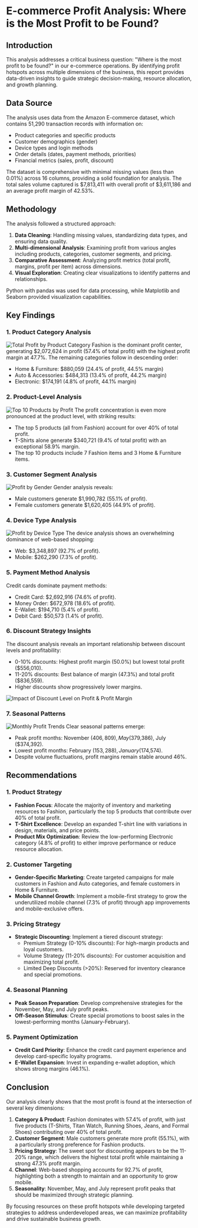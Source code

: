 # E-commerce Profit Analysis: Where is the Most Profit to be Found?

## Introduction
This analysis addresses a critical business question: "Where is the most profit to be found?" in our e-commerce operations. By identifying profit hotspots across multiple dimensions of the business, this report provides data-driven insights to guide strategic decision-making, resource allocation, and growth planning.

## Data Source
The analysis uses data from the Amazon E-commerce dataset, which contains 51,290 transaction records with information on:
- Product categories and specific products
- Customer demographics (gender)
- Device types and login methods
- Order details (dates, payment methods, priorities)
- Financial metrics (sales, profit, discount)

The dataset is comprehensive with minimal missing values (less than 0.01%) across 16 columns, providing a solid foundation for analysis. The total sales volume captured is $7,813,411 with overall profit of $3,611,186 and an average profit margin of 42.53%.

## Methodology
The analysis followed a structured approach:
1. **Data Cleaning**: Handling missing values, standardizing data types, and ensuring data quality.
2. **Multi-dimensional Analysis**: Examining profit from various angles including products, categories, customer segments, and pricing.
3. **Comparative Assessment**: Analyzing profit metrics (total profit, margins, profit per item) across dimensions.
4. **Visual Exploration**: Creating clear visualizations to identify patterns and relationships.

Python with pandas was used for data processing, while Matplotlib and Seaborn provided visualization capabilities.

## Key Findings

### 1. Product Category Analysis
![Total Profit by Product Category](/ecommerc-dataset/category_analysis.png)
Fashion is the dominant profit center, generating $2,072,624 in profit (57.4% of total profit) with the highest profit margin at 47.7%. The remaining categories follow in descending order:
- Home & Furniture: $880,059 (24.4% of profit, 44.5% margin)
- Auto & Accessories: $484,313 (13.4% of profit, 44.2% margin)
- Electronic: $174,191 (4.8% of profit, 44.1% margin)

### 2. Product-Level Analysis
![Top 10 Products by Profit](/Users/mina.rezaei/Desktop/Repository/ecommerce-profit/ecommerc-dataset/top_products_chart.png)
The profit concentration is even more pronounced at the product level, with striking results:
- The top 5 products (all from Fashion) account for over 40% of total profit.
- T-Shirts alone generate $340,721 (9.4% of total profit) with an exceptional 58.9% margin.
- The top 10 products include 7 Fashion items and 3 Home & Furniture items.

### 3. Customer Segment Analysis
![Profit by Gender](/Users/mina.rezaei/Desktop/Repository/ecommerce-profit/ecommerc-dataset/profit_by_gender.png)
Gender analysis reveals:
- Male customers generate $1,990,782 (55.1% of profit).
- Female customers generate $1,620,405 (44.9% of profit).

### 4. Device Type Analysis
![Profit by Device Type](/Users/mina.rezaei/Desktop/Repository/ecommerce-profit/ecommerc-dataset/profit_by_device_type.png)
The device analysis shows an overwhelming dominance of web-based shopping:
- Web: $3,348,897 (92.7% of profit).
- Mobile: $262,290 (7.3% of profit).

### 5. Payment Method Analysis
Credit cards dominate payment methods:
- Credit Card: $2,692,916 (74.6% of profit).
- Money Order: $672,978 (18.6% of profit).
- E-Wallet: $194,710 (5.4% of profit).
- Debit Card: $50,573 (1.4% of profit).

### 6. Discount Strategy Insights
The discount analysis reveals an important relationship between discount levels and profitability:
- 0-10% discounts: Highest profit margin (50.0%) but lowest total profit ($556,010).
- 11-20% discounts: Best balance of margin (47.3%) and total profit ($836,559).
- Higher discounts show progressively lower margins.

![Impact of Discount Level on Profit & Profit Margin](/Users/mina.rezaei/Desktop/Repository/ecommerce-profit/ecommerc-dataset/payment_method_analysis.png)

### 7. Seasonal Patterns
![Monthly Profit Trends](/Users/mina.rezaei/Desktop/Repository/ecommerce-profit/ecommerc-dataset/monthly_profit_chart.png)
Clear seasonal patterns emerge:
- Peak profit months: November ($406,809), May ($379,386), July ($374,392).
- Lowest profit months: February ($153,288), January ($174,574).
- Despite volume fluctuations, profit margins remain stable around 46%.

## Recommendations

### 1. Product Strategy
- **Fashion Focus**: Allocate the majority of inventory and marketing resources to Fashion, particularly the top 5 products that contribute over 40% of total profit.
- **T-Shirt Excellence**: Develop an expanded T-shirt line with variations in design, materials, and price points.
- **Product Mix Optimization**: Review the low-performing Electronic category (4.8% of profit) to either improve performance or reduce resource allocation.

### 2. Customer Targeting
- **Gender-Specific Marketing**: Create targeted campaigns for male customers in Fashion and Auto categories, and female customers in Home & Furniture.
- **Mobile Channel Growth**: Implement a mobile-first strategy to grow the underutilized mobile channel (7.3% of profit) through app improvements and mobile-exclusive offers.

### 3. Pricing Strategy
- **Strategic Discounting**: Implement a tiered discount strategy:
  - Premium Strategy (0-10% discounts): For high-margin products and loyal customers.
  - Volume Strategy (11-20% discounts): For customer acquisition and maximizing total profit.
  - Limited Deep Discounts (>20%): Reserved for inventory clearance and special promotions.

### 4. Seasonal Planning
- **Peak Season Preparation**: Develop comprehensive strategies for the November, May, and July profit peaks.
- **Off-Season Stimulus**: Create special promotions to boost sales in the lowest-performing months (January-February).

### 5. Payment Optimization
- **Credit Card Priority**: Enhance the credit card payment experience and develop card-specific loyalty programs.
- **E-Wallet Expansion**: Invest in expanding e-wallet adoption, which shows strong margins (46.1%).

## Conclusion
Our analysis clearly shows that the most profit is found at the intersection of several key dimensions:
1. **Category & Product**: Fashion dominates with 57.4% of profit, with just five products (T-Shirts, Titan Watch, Running Shoes, Jeans, and Formal Shoes) contributing over 40% of total profit.
2. **Customer Segment**: Male customers generate more profit (55.1%), with a particularly strong preference for Fashion products.
3. **Pricing Strategy**: The sweet spot for discounting appears to be the 11-20% range, which delivers the highest total profit while maintaining a strong 47.3% profit margin.
4. **Channel**: Web-based shopping accounts for 92.7% of profit, highlighting both a strength to maintain and an opportunity to grow mobile.
5. **Seasonality**: November, May, and July represent profit peaks that should be maximized through strategic planning.

By focusing resources on these profit hotspots while developing targeted strategies to address underdeveloped areas, we can maximize profitability and drive sustainable business growth.